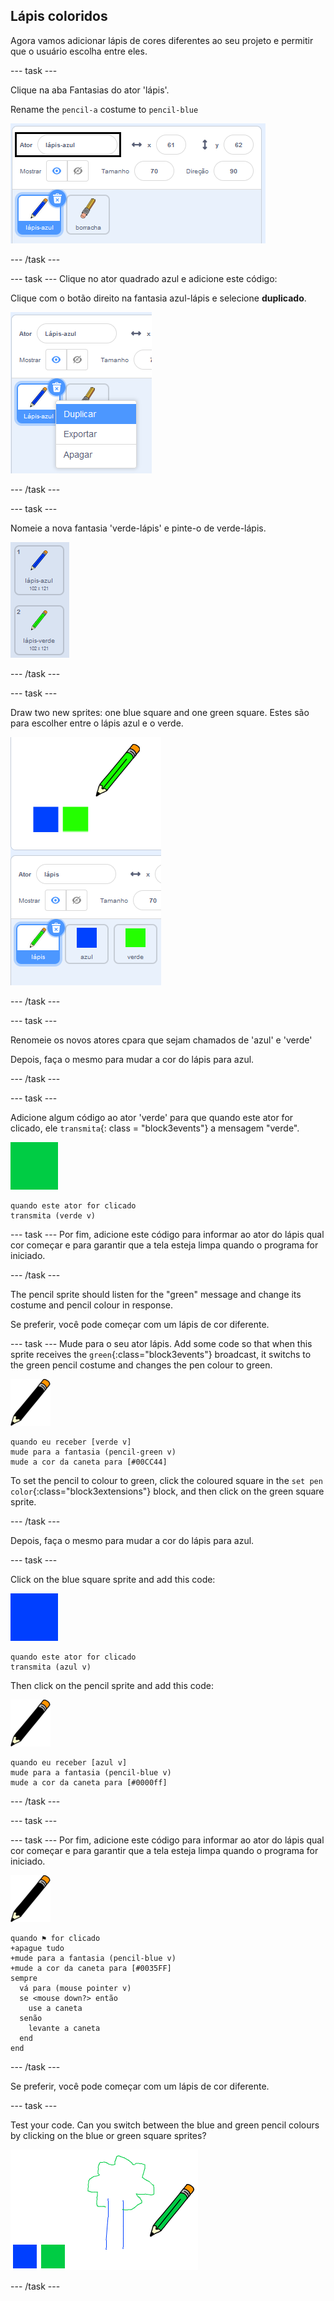 ## Lápis coloridos

Agora vamos adicionar lápis de cores diferentes ao seu projeto e permitir que o usuário escolha entre eles.

\--- task \---

Clique na aba Fantasias do ator 'lápis'.

Rename the `pencil-a` costume to `pencil-blue`

![renomear lápis](images/rename-pencil.png)

\--- /task \---

\--- task \--- Clique no ator quadrado azul e adicione este código:

Clique com o botão direito na fantasia azul-lápis e selecione **duplicado**.

![screenshot](images/paint-blue-duplicate.png)

\--- /task \---

\--- task \---

Nomeie a nova fantasia 'verde-lápis' e pinte-o de verde-lápis.

![screenshot](images/paint-pencil-green.png)

\--- /task \---

\--- task \---

Draw two new sprites: one blue square and one green square. Estes são para escolher entre o lápis azul e o verde.

![screenshot](images/paint-selectors.png)

\--- /task \---

\--- task \---

Renomeie os novos atores cpara que sejam chamados de 'azul' e 'verde'

Depois, faça o mesmo para mudar a cor do lápis para azul.

\--- /task \---

\--- task \---

Adicione algum código ao ator 'verde' para que quando este ator for clicado, ele `transmita`{: class = "block3events"} a mensagem "verde".

![quadrado verde](images/green_square.png)

```blocks3
quando este ator for clicado
transmita (verde v)
```

\--- task \--- Por fim, adicione este código para informar ao ator do lápis qual cor começar e para garantir que a tela esteja limpa quando o programa for iniciado.

\--- /task \---

The pencil sprite should listen for the "green" message and change its costume and pencil colour in response.

Se preferir, você pode começar com um lápis de cor diferente.

\--- task \--- Mude para o seu ator lápis. Add some code so that when this sprite receives the `green`{:class="block3events"} broadcast, it switchs to the green pencil costume and changes the pen colour to green.

![pencil](images/pencil.png)

```blocks3
quando eu receber [verde v]
mude para a fantasia (pencil-green v)
mude a cor da caneta para [#00CC44]
```

To set the pencil to colour to green, click the coloured square in the `set pen color`{:class="block3extensions"} block, and then click on the green square sprite.

\--- /task \---

Depois, faça o mesmo para mudar a cor do lápis para azul.

\--- task \---

Click on the blue square sprite and add this code:

![blue_square](images/blue_square.png)

```blocks3
quando este ator for clicado
transmita (azul v)
```

Then click on the pencil sprite and add this code:

![pencil](images/pencil.png)

```blocks3
quando eu receber [azul v]
mude para a fantasia (pencil-blue v)
mude a cor da caneta para [#0000ff]
```

\--- /task \---

\--- task \---

\--- task \--- Por fim, adicione este código para informar ao ator do lápis qual cor começar e para garantir que a tela esteja limpa quando o programa for iniciado.

![pencil](images/pencil.png)

```blocks3
quando ⚑ for clicado
+apague tudo
+mude para a fantasia (pencil-blue v)
+mude a cor da caneta para [#0035FF]
sempre 
  vá para (mouse pointer v)
  se <mouse down?> então 
    use a caneta
  senão 
    levante a caneta
  end
end
```

\--- /task \---

Se preferir, você pode começar com um lápis de cor diferente.

\--- task \---

Test your code. Can you switch between the blue and green pencil colours by clicking on the blue or green square sprites?

![screenshot](images/paint-pens-test.png)

\--- /task \---